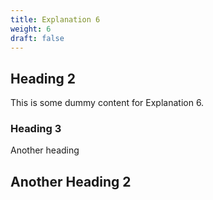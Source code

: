 ```yaml
---
title: Explanation 6
weight: 6
draft: false
---
```


## Heading 2

This is some dummy content for Explanation 6.

### Heading 3

Another heading

## Another Heading 2

